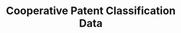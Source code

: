 ---
bigquery: https://console.cloud.google.com/bigquery?p=patents-public-data&d=cpc&page=dataset
citation: '“Cooperative Patent Classification” by the EPO and USPTO, for public use. '
contributors: EPO, USPTO
cost: None
description: Cooperative Patent Classification Data contains the scheme and definitions
  of the Cooperative Patent Classification system for classifying patent documents.
  The CPC is the result of a partnership between the EPO and the USPTO in their joint
  effort to develop a common, internationally compatible classification system for
  technical documents, in particular patent publications, which will be used by both
  offices in the patent granting process
documentation: https://www.cooperativepatentclassification.org/cpcSchemeAndDefinitions
last_edit: 04/09/2022, 10:44:58
location: https://www.cooperativepatentclassification.org/index
maintained_by: USPTO, EPO
schema_fields:
- residualReferences
- dateRevised
- title_full
- symbol
- titleFull
- residual_references
- breakdownCode
- children
- level
- sizeCache
- ipcConcordant
- application_references
- informativeReferences
- informative_references
- not_allocatable
- ipc_concordant
- title_part
- breakdown_code
- limiting_references
- childGroups
- applicationReferences
- date_revised
- synonyms
- glossary
- status
- limitingReferences
- notAllocatable
- definition
- parents
- titlePart
- additional_only
- child_groups
shortname: cooperative_patent_classification
tags:
- patents
- science
title: Cooperative Patent Classification Data
uuid: 984374a7-16e9-4b35-9445-458daceb01bf
---